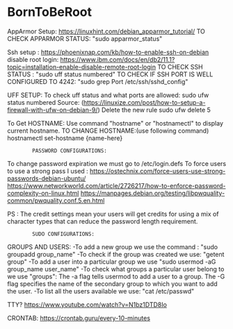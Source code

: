 # BornToBeRoot
AppArmor Setup:
https://linuxhint.com/debian_apparmor_tutorial/
	TO CHECK APPARMOR STATUS:
		"sudo apparmor_status"

Ssh setup :
https://phoenixnap.com/kb/how-to-enable-ssh-on-debian
	disable root login:
https://www.ibm.com/docs/en/db2/11.1?topic=installation-enable-disable-remote-root-login
              TO CHECK SSH STATUS :
"sudo uff status numbered"
		TO CHECK IF SSH PORT IS WELL CONFIGURED TO 4242:
		"sudo grep Port /etc/ssh/sshd_config"

UFF SETUP:
To check uff status and what ports are allowed:
		sudo ufw status numbered 
Source: (https://linuxize.com/post/how-to-setup-a-firewall-with-ufw-on-debian-9/)
		Delete the new rule
sudo ufw delete 5

To Get HOSTNAME:
Use command "hostname" or "hostnamectl" to display current hostname.
TO CHANGE HOSTNAME:(use following command)
hostnamectl set-hostname {name-here}

			PASSWORD CONFIGURATIONS:
To change password expiration we must go to /etc/login.defs
To force users to use a strong pass I used :
https://ostechnix.com/force-users-use-strong-passwords-debian-ubuntu/
https://www.networkworld.com/article/2726217/how-to-enforce-password-complexity-on-linux.html
https://manpages.debian.org/testing/libpwquality-common/pwquality.conf.5.en.html

PS : The credit settings mean your users will get credits for using a mix of character types that can reduce the password length requirement.

			SUDO CONFIGURATIONS:


GROUPS AND USERS:
-To add a new group we use the command : "sudo groupadd group_name"
-To check if the group was created we use: "getent group"
-To add a user into a particular group we use "sudo usermod -aG group_name user_name"
-To check what groups a particular user belong to we use "groups":
The -a flag tells usermod to add a user to a group.
The -G flag specifies the name of the secondary group to which you want to add the user.
-To list all the users available we use: "cat /etc/passwd"

TTY?
https://www.youtube.com/watch?v=N1bz1DTD8Io

CRONTAB: 
https://crontab.guru/every-10-minutes
